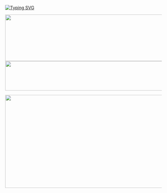 [![Typing SVG](https://readme-typing-svg.demolab.com?font=Geo&size=35&pause=1000&color=d3e2ff&center=true&vCenter=true&multiline=true&width=500&height=100&lines=I+am+a+frontend+web+developer;3+years+experience)](https://git.io/typing-svg)<br>

<p align="center" display='flex'>
    <a href="https://instagram.com/https://www.instagram.com/fridfn">
      
  <img src="https://render.gitanimals.org/lines/depulzz?pet-id=671615300271345171" width="600" height="150"
  />
  <img src="https://github.com/fridfn/Git-Animals-Pet/blob/main/two-cats.svg" width="600" height="95"/>
</p>

<a href="https://www.gitanimals.org/en_US?utm_medium=image&utm_source=depulzz&utm_content=farm">
<img
  src="https://render.gitanimals.org/farms/depulzz"
  width="600"
  height="300"
/>
</a>

